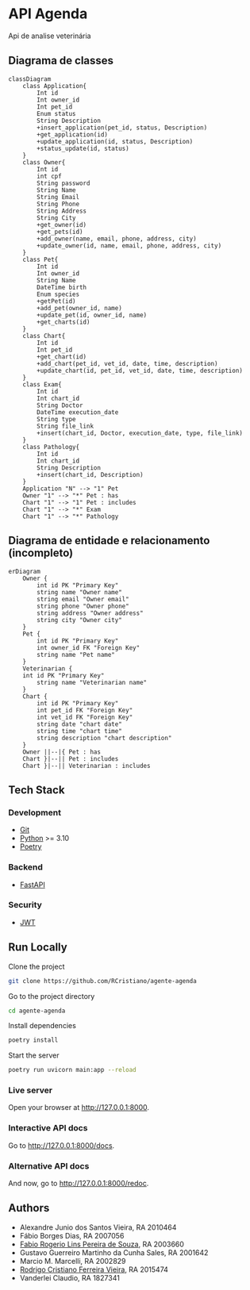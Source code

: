 # API Agenda

Api de analise veterinária

## Diagrama de classes

```mermaid
classDiagram
    class Application{
        Int id
        Int owner_id
        Int pet_id
        Enum status
        String Description
        +insert_application(pet_id, status, Description)
        +get_application(id)
        +update_application(id, status, Description)
        +status_update(id, status)
    }
    class Owner{
        Int id
        int cpf
        String password
        String Name
        String Email
        String Phone
        String Address
        String City
        +get_owner(id)
        +get_pets(id)
        +add_owner(name, email, phone, address, city)
        +update_owner(id, name, email, phone, address, city)
    }
    class Pet{
        Int id
        Int owner_id
        String Name
        DateTime birth
        Enum species
        +getPet(id)
        +add_pet(owner_id, name)
        +update_pet(id, owner_id, name)
        +get_charts(id)
    }
    class Chart{
        Int id
        Int pet_id
        +get_chart(id)
        +add_chart(pet_id, vet_id, date, time, description)
        +update_chart(id, pet_id, vet_id, date, time, description)
    }
    class Exam{
        Int id
        Int chart_id
        String Doctor
        DateTime execution_date
        String type
        String file_link
        +insert(chart_id, Doctor, execution_date, type, file_link)
    }
    class Pathology{
        Int id
        Int chart_id
        String Description
        +insert(chart_id, Description)
    }
    Application "N" --> "1" Pet
    Owner "1" --> "*" Pet : has
    Chart "1" --> "1" Pet : includes
    Chart "1" --> "*" Exam
    Chart "1" --> "*" Pathology
```

## Diagrama de entidade e relacionamento (incompleto)

```mermaid
erDiagram
    Owner {
        int id PK "Primary Key"
        string name "Owner name"
        string email "Owner email"
        string phone "Owner phone"
        string address "Owner address"
        string city "Owner city"
    }
    Pet {
        int id PK "Primary Key"
        int owner_id FK "Foreign Key"
        string name "Pet name"
    }
    Veterinarian {
    int id PK "Primary Key"
        string name "Veterinarian name"
    }
    Chart {
        int id PK "Primary Key"
        int pet_id FK "Foreign Key"
        int vet_id FK "Foreign Key"
        string date "chart date"
        string time "chart time"
        string description "chart description"
    }
    Owner ||--|{ Pet : has
    Chart }|--|| Pet : includes
    Chart }|--|| Veterinarian : includes
```

## Tech Stack

### Development

- [Git](https://git-scm.com/)
- [Python](https://www.python.org/) >= 3.10
- [Poetry](https://python-poetry.org/)

### Backend

- [FastAPI](https://fastapi.tiangolo.com/)

### Security

- [JWT](https://jwt.io/)

## Run Locally

Clone the project

```bash
git clone https://github.com/RCristiano/agente-agenda
```

Go to the project directory

```bash
cd agente-agenda
```

Install dependencies

```bash
poetry install
```

Start the server

```bash
poetry run uvicorn main:app --reload
```

### Live server

Open your browser at <http://127.0.0.1:8000>.

### Interactive API docs

Go to <http://127.0.0.1:8000/docs>.

### Alternative API docs

And now, go to <http://127.0.0.1:8000/redoc>.

## Authors

- Alexandre Junio dos Santos Vieira, RA 2010464
- Fábio Borges Dias, RA 2007056
- [Fabio Rogerio Lins Pereira de Souza](https://github.com/frlps), RA 2003660
- Gustavo Guerreiro Martinho da Cunha Sales, RA 2001642
- Marcio M. Marcelli, RA 2002829
- [Rodrigo Cristiano Ferreira Vieira](https://www.github.com/RCristiano), RA 2015474
- Vanderlei Claudio, RA 1827341
